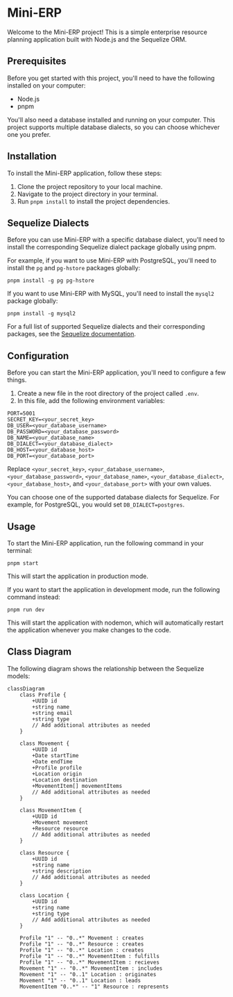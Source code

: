 # Mini-ERP

Welcome to the Mini-ERP project! This is a simple enterprise resource planning application built with Node.js and the Sequelize ORM.

## Prerequisites

Before you get started with this project, you'll need to have the following installed on your computer:

- Node.js
- pnpm

You'll also need a database installed and running on your computer. This project supports multiple database dialects, so you can choose whichever one you prefer.

## Installation

To install the Mini-ERP application, follow these steps:

1. Clone the project repository to your local machine.
2. Navigate to the project directory in your terminal.
3. Run `pnpm install` to install the project dependencies.

## Sequelize Dialects

Before you can use Mini-ERP with a specific database dialect, you'll need to install the corresponding Sequelize dialect package globally using pnpm.

For example, if you want to use Mini-ERP with PostgreSQL, you'll need to install the `pg` and `pg-hstore` packages globally:

```
pnpm install -g pg pg-hstore
```

If you want to use Mini-ERP with MySQL, you'll need to install the `mysql2` package globally:

```
pnpm install -g mysql2
```

For a full list of supported Sequelize dialects and their corresponding packages, see the [Sequelize documentation](https://sequelize.org/).

## Configuration

Before you can start the Mini-ERP application, you'll need to configure a few things.

1. Create a new file in the root directory of the project called `.env`.
2. In this file, add the following environment variables:

```
PORT=5001
SECRET_KEY=<your_secret_key>
DB_USER=<your_database_username>
DB_PASSWORD=<your_database_password>
DB_NAME=<your_database_name>
DB_DIALECT=<your_database_dialect>
DB_HOST=<your_database_host>
DB_PORT=<your_database_port>
```

Replace `<your_secret_key>`, `<your_database_username>`, `<your_database_password>`, `<your_database_name>`, `<your_database_dialect>`, `<your_database_host>`, and `<your_database_port>` with your own values.

You can choose one of the supported database dialects for Sequelize. For example, for PostgreSQL, you would set `DB_DIALECT=postgres`.

## Usage

To start the Mini-ERP application, run the following command in your terminal:

```
pnpm start
```

This will start the application in production mode.

If you want to start the application in development mode, run the following command instead:

```
pnpm run dev
```

This will start the application with nodemon, which will automatically restart the application whenever you make changes to the code.

## Class Diagram

The following diagram shows the relationship between the Sequelize models:

```mermaid
classDiagram
    class Profile {
        +UUID id
        +string name
        +string email
        +string type
        // Add additional attributes as needed
    }

    class Movement {
        +UUID id
        +Date startTime
        +Date endTime
        +Profile profile
        +Location origin
        +Location destination
        +MovementItem[] movementItems
        // Add additional attributes as needed
    }

    class MovementItem {
        +UUID id
        +Movement movement
        +Resource resource
        // Add additional attributes as needed
    }

    class Resource {
        +UUID id
        +string name
        +string description
        // Add additional attributes as needed
    }

    class Location {
        +UUID id
        +string name
        +string type
        // Add additional attributes as needed
    }

    Profile "1" -- "0..*" Movement : creates
    Profile "1" -- "0..*" Resource : creates
    Profile "1" -- "0..*" Location : creates
    Profile "1" -- "0..*" MovementItem : fulfills
    Profile "1" -- "0..*" MovementItem : recieves
    Movement "1" -- "0..*" MovementItem : includes
    Movement "1" -- "0..1" Location : originates
    Movement "1" -- "0..1" Location : leads
    MovementItem "0..*" -- "1" Resource : represents
```
